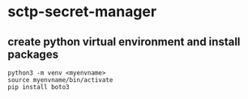 # sctp-secret-manager


## create python virtual environment and install packages
```
python3 -m venv <myenvname>
source myenvname/bin/activate
pip install boto3
```